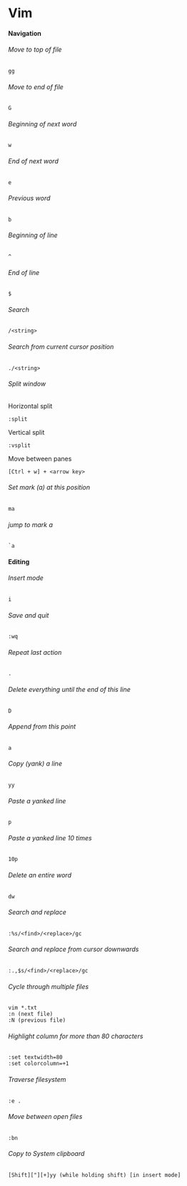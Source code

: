 # Vim

#### Navigation 

###### Move to top of file
```
gg
```

###### Move to end of file
```
G
```

###### Beginning of next word
```
w
```

###### End of next word
```
e
```

###### Previous word
```
b
```

###### Beginning of line
```
^
```

###### End of line
```
$
```

###### Search
```
/<string>
```

###### Search from current cursor position
```
./<string>
```

###### Split window
Horizontal split
```
:split
```
Vertical split
```
:vsplit
```
Move between panes
```
[Ctrl + w] + <arrow key>
```

###### Set mark (a) at this position
```
ma
```

###### jump to mark a
```
`a
```

#### Editing

###### Insert mode
```
i
```

###### Save and quit
```
:wq
```

###### Repeat last action
```
.
```

###### Delete everything until the end of this line
```
D
```

###### Append from this point
```
a
```

###### Copy (yank) a line
```
yy
```

###### Paste a yanked line
```
p
```

###### Paste a yanked line 10 times
```
10p
```

###### Delete an entire word
```
dw
```

###### Search and replace
```
:%s/<find>/<replace>/gc
```

###### Search and replace from cursor downwards
```
:.,$s/<find>/<replace>/gc
```

###### Cycle through multiple files
```
vim *.txt
:n (next file)
:N (previous file)
```
###### Highlight column for more than 80 characters
```
:set textwidth=80
:set colorcolumn=+1
```
###### Traverse filesystem
```
:e .
```
###### Move between open files
```
:bn
```
###### Copy to System clipboard
```
[Shift]["][+]yy (while holding shift) [in insert mode]
```
